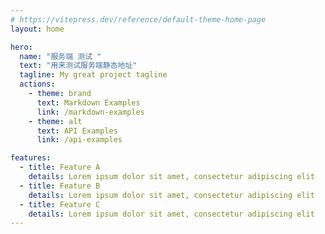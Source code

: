 ```yaml
---
# https://vitepress.dev/reference/default-theme-home-page
layout: home

hero:
  name: "服务端 测试 "
  text: "用来测试服务端静态地址"
  tagline: My great project tagline
  actions:
    - theme: brand
      text: Markdown Examples
      link: /markdown-examples
    - theme: alt
      text: API Examples
      link: /api-examples

features:
  - title: Feature A
    details: Lorem ipsum dolor sit amet, consectetur adipiscing elit
  - title: Feature B
    details: Lorem ipsum dolor sit amet, consectetur adipiscing elit
  - title: Feature C
    details: Lorem ipsum dolor sit amet, consectetur adipiscing elit
---
```


